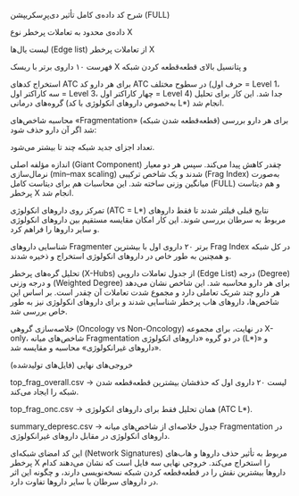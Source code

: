 شرح کد
داده‌ی کامل تأثیر دی‌پرِسکریپشن (FULL)

داده‌ی محدود به تعاملات پرخطر نوع X

لیست یال‌ها (Edge list) از تعاملات پرخطر X

فهرست ۱۰ داروی برتر با ریسک X و پتانسیل بالای قطعه‌قطعه کردن شبکه

استخراج کدهای ATC
برای هر دارو کد ATC در سطوح مختلف (حرف اول = Level 1، سه کاراکتر اول = Level 3، چهار کاراکتر اول = Level 4) جدا شد. این کار برای تحلیل گروه‌های درمانی (به‌خصوص داروهای انکولوژی با کد L*) انجام شد.

محاسبه شاخص‌های «Fragmentation» (قطعه‌قطعه شدن شبکه)
برای هر دارو بررسی شد اگر آن دارو حذف شود:

تعداد اجزای جدید شبکه چند تا بیشتر می‌شود.

اندازه مؤلفه اصلی (Giant Component) چقدر کاهش پیدا می‌کند.
سپس هر دو معیار نرمال‌سازی (min–max scaling) شدند و یک شاخص ترکیبی (Frag Index) به‌صورت میانگین وزنی ساخته شد.
این محاسبات هم برای دیتاست کامل (FULL) و هم دیتاست پرخطر X انجام شد.

تمرکز روی داروهای انکولوژی (ATC = L*)
نتایج قبلی فیلتر شدند تا فقط داروهای مربوط به سرطان بررسی شوند. این کار امکان مقایسه مستقیم بین داروهای انکولوژی و سایر داروها را فراهم کرد.

شناسایی داروهای Fragmenter برتر
۲۰ داروی اول با بیشترین Frag Index در کل شبکه و همچنین به طور خاص در داروهای انکولوژی استخراج و ذخیره شدند.

تحلیل گره‌های پرخطر (X-Hubs)
از جدول تعاملات دارویی (Edge List) درجه (Degree) و درجه وزنی (Weighted Degree) برای هر دارو محاسبه شد. این شاخص نشان می‌دهد هر دارو چند شریک تعاملی دارد و مجموع شدت تعاملات آن چقدر است.
بر اساس این شاخص‌ها، داروهای هاب پرخطر شناسایی شدند و برای داروهای انکولوژی نیز به طور خاص بررسی شد.

خلاصه‌سازی گروهی (Oncology vs Non-Oncology)
در نهایت، برای مجموعه X-only، شاخص‌های میانه Fragmentation در دو گروه «داروهای انکولوژی (L*)» و «داروهای غیرانکولوژی» محاسبه و مقایسه شد.

خروجی‌های نهایی (فایل‌های تولیدشده)

top_frag_overall.csv → لیست ۲۰ داروی اول که حذفشان بیشترین قطعه‌قطعه شدن شبکه را ایجاد می‌کند.

top_frag_onc.csv → همان تحلیل فقط برای داروهای انکولوژی (ATC L*).

summary_depresc.csv → جدول خلاصه‌ای از شاخص‌های میانه Fragmentation در داروهای انکولوژی در مقابل داروهای غیرانکولوژی.

این کد امضای شبکه‌ای (Network Signatures) مربوط به تأثیر حذف داروها و هاب‌های پرخطر X را استخراج می‌کند. خروجی نهایی سه فایل است که نشان می‌دهند کدام داروها بیشترین نقش را در قطعه‌قطعه کردن شبکه نسخه‌نویسی دارند، و چگونه این اثر در داروهای سرطان با سایر داروها تفاوت دارد.
